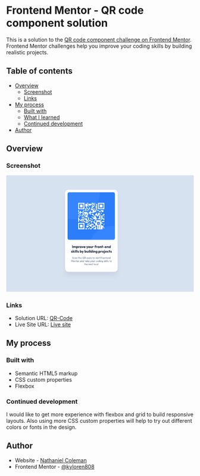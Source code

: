 # Frontend Mentor - QR code component solution

This is a solution to the [QR code component challenge on Frontend Mentor](https://www.frontendmentor.io/challenges/qr-code-component-iux_sIO_H). Frontend Mentor challenges help you improve your coding skills by building realistic projects.

## Table of contents

- [Overview](#overview)
  - [Screenshot](#screenshot)
  - [Links](#links)
- [My process](#my-process)
  - [Built with](#built-with)
  - [What I learned](#what-i-learned)
  - [Continued development](#continued-development)
- [Author](#author)

## Overview

### Screenshot

![Design preview for the QR code component coding challenge](./design/Update-Screenshot.png)

### Links

- Solution URL: [QR-Code](https://github.com/kyloren808/qr-code-component-main.git)
- Live Site URL: [Live site](https://kyloren808.github.io/qr-code-component-main/)

## My process

### Built with

- Semantic HTML5 markup
- CSS custom properties
- Flexbox

### Continued development

I would like to get more experience with flexbox and grid to build responsive layouts. Also using more CSS custom properties will help to try out different colors or fonts in the design.

## Author

- Website - [Nathaniel Coleman](https://www.turtleshellwebdesigns.com)
- Frontend Mentor - [@kyloren808](https://www.frontendmentor.io/profile/kyloren808)

